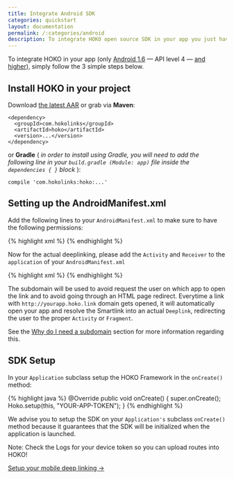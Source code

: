 ```yaml
---
title: Integrate Android SDK
categories: quickstart
layout: documentation
permalink: /:categories/android
description: To integrate HOKO open source SDK in your app you just have to follow 3 simple steps (either using the lastest AAR or via Maven).
---
```


To integrate HOKO in your app (only <u>Android 1.6</u> — API level 4 — <u>and higher</u>), simply follow the 3 simple steps below.

## Install HOKO in your project

Download [the latest AAR](https://oss.sonatype.org/service/local/repositories/releases/content/com/hokolinks/hoko/2.2/hoko-2.2.aar) or grab via **Maven**:

<div class="highlight"><pre><code class="language-xml" data-lang="xml"><span class="nt">&lt;dependency&gt;</span>
  <span class="nt">&lt;groupId&gt;</span>com.hokolinks<span class="nt">&lt;/groupId&gt;</span>
  <span class="nt">&lt;artifactId&gt;</span>hoko<span class="nt">&lt;/artifactId&gt;</span>
  <span class="nt">&lt;version&gt;</span><span class="android-version">...</span><span class="nt">&lt;/version&gt;</span>
<span class="nt">&lt;/dependency&gt;</span></code></pre></div>

or **Gradle** ( *in order to install using Gradle, you will need to add the following line in your `build.gradle (Module: app)` file inside the `dependencies { }` block* ):

<div class="highlight"><pre><code class="language-groovy" data-lang="groovy"><span class="n">compile</span> <span class="s1">'com.hokolinks:hoko:<span class="android-version">...</span>'</span></code></pre></div>

## Setting up the AndroidManifest.xml

Add the following lines to your `AndroidManifest.xml` to make sure to have the following permissions:

{% highlight xml %}
<uses-permission android:name="android.permission.INTERNET" />
<uses-permission android:name="android.permission.ACCESS_NETWORK_STATE" />
{% endhighlight %}

Now for the actual deeplinking, please add the `Activity` and `Receiver` to the `application` of your `AndroidManifest.xml`

{% highlight xml %}
<activity
  android:name="com.hokolinks.activity.HokoActivity"
  android:alwaysRetainTaskState="true"
  android:launchMode="singleTask"
  android:noHistory="true"
  android:theme="@android:style/Theme.Translucent.NoTitleBar">
  <intent-filter>
    <data android:scheme="yourapp" />
    <action android:name="android.intent.action.VIEW" />
    <category android:name="android.intent.category.DEFAULT" />
    <category android:name="android.intent.category.BROWSABLE" />
  </intent-filter>
</activity>
<activity
  android:name="com.hokolinks.activity.HokoAppLinksActivity"
  android:alwaysRetainTaskState="true"
  android:launchMode="singleTask"
  android:noHistory="true"
  android:theme="@android:style/Theme.Translucent.NoTitleBar">
  <intent-filter> <!-- Android M Users add android:autoVerify="true" for AppLinks on this intent-filter-->
    <data android:scheme="http" android:host="yourapp.hoko.link" /> <!-- Or your own custom domain -->
    <data android:scheme="https" android:host="yourapp.hoko.link" />
    <action android:name="android.intent.action.VIEW" />
    <category android:name="android.intent.category.DEFAULT" />
    <category android:name="android.intent.category.BROWSABLE" />
  </intent-filter>
</activity>
<receiver android:name="com.hokolinks.deeplinking.DeferredDeeplinkingBroadcastReceiver"
  android:exported="true">
  <intent-filter>
    <action android:name="com.android.vending.INSTALL_REFERRER" />
  </intent-filter>
</receiver>
{% endhighlight %}

The subdomain will be used to avoid request the user on which app to open the link and to avoid going through an HTML page redirect. Everytime a link with `http://yourapp.hoko.link` domain gets opened, it will automatically open your app and resolve the Smartlink into an actual `Deeplink`, redirecting the user to the proper `Activity` or `Fragment`.

See the [Why do I need a subdomain](http://support.hokolinks.com/why-do-i-need-a-subdomain/) section for more information regarding this.

## SDK Setup

In your `Application` subclass setup the HOKO Framework in the `onCreate()` method:

{% highlight java %}
@Override
public void onCreate() {
  super.onCreate();
  Hoko.setup(this, "YOUR-APP-TOKEN");
}
{% endhighlight %}

We advise you to setup the SDK on your `Application's` subclass `onCreate()` method because it guarantees that the SDK will be initialized when the application is launched.  

Note: Check the Logs for your device token so you can upload routes into HOKO!

<a href="http://support.hokolinks.com/android/android-deeplinking/" class="btn-next">Setup your mobile deep linking &#8594;</a>
